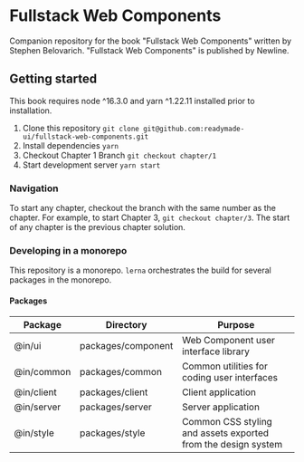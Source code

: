 # Fullstack Web Components

Companion repository for the book "Fullstack Web Components" written by Stephen Belovarich. "Fullstack Web Components" is published by Newline.

## Getting started

This book requires node ^16.3.0 and yarn ^1.22.11 installed prior to installation.

1. Clone this repository `git clone git@github.com:readymade-ui/fullstack-web-components.git`
2. Install dependencies `yarn`
3. Checkout Chapter 1 Branch `git checkout chapter/1`
4. Start development server `yarn start`


### Navigation

To start any chapter, checkout the branch with the same number as the chapter. For example, to start Chapter 3, `git checkout chapter/3`. The start of any chapter is the previous chapter solution.


### Developing in a monorepo

This repository is a monorepo. `lerna` orchestrates the build for several packages in the monorepo.

#### Packages

| Package      | Directory | Purpose    |
|--------------|-----------|------------|
| @in/ui       | packages/component      | Web Component user interface library        |
| @in/common      | packages/common  |  Common utilities for coding user interfaces     |
| @in/client      | packages/client  |  Client application    |
| @in/server      | packages/server  |  Server application    |
| @in/style      | packages/style  |  Common CSS styling and assets exported from the design system   |